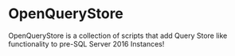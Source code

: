 # OpenQueryStore
OpenQueryStore is a collection of scripts that add Query Store like functionality to pre-SQL Server 2016 Instances!
